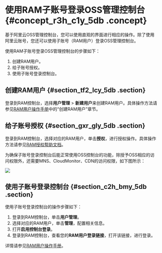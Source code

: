 # 使用RAM子账号登录OSS管理控制台 {#concept_r3h_c1y_5db .concept}

基于阿里云OSS管理控制台，您可以使用直观的界面进行相应的操作。除了使用阿里云账号，您还可以使用子账号（RAM用户）登录OSS管理控制台。

使用RAM子账号登录OSS管理控制台的步骤如下：

1.  创建RAM用户。
2.  给子账号授权。
3.  使用子账号登录控制台。

## 创建RAM用户 {#section_tf2_lcy_5db .section}

登录到RAM控制台，选择**用户管理** \> **新建用户**来创建RAM用户。具体操作方法请参见[RAM用户操作手册](https://help.aliyun.com/document_detail/28647.html?spm=a2c4g.11186623.2.7.77WgjY)中的“创建RAM用户”章节。

## 给子账号授权 {#section_gxr_gly_5db .section}

登录到RAM控制台，选择对应的RAM用户，单击**授权**，进行授权操作。具体操作方法请参见[RAM授权帮助文档](https://help.aliyun.com/document_detail/28651.html)。

为确保子账号登录控制台后能正常使用OSS控制台的功能，除授予OSS相应的访问权限外，还需要MNS、CloudMonitor、CDN的访问权限，如下图所示：

![](http://static-aliyun-doc.oss-cn-hangzhou.aliyuncs.com/assets/img/4737/1495_zh-CN.PNG)

## 使用子账号登录控制台 {#section_c2h_bmy_5db .section}

使用子账号登录控制台的操作步骤如下：

1.  登录到RAM控制台，单击**用户管理**。
2.  选择对应的RAM用户，单击**管理**，配置相关信息。
3.  打开**启用控制台登录**。
4.  登录到RAM控制台，查看您的**RAM用户登录链接**，打开该链接，进行登录。

详情请参见[RAM用户操作手册](https://help.aliyun.com/document_detail/28647.html?spm=a2c4g.11186623.2.7.77WgjY)。

